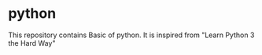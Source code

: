 # python
This repository contains Basic of python.
It is inspired from "Learn Python 3 the Hard Way"
